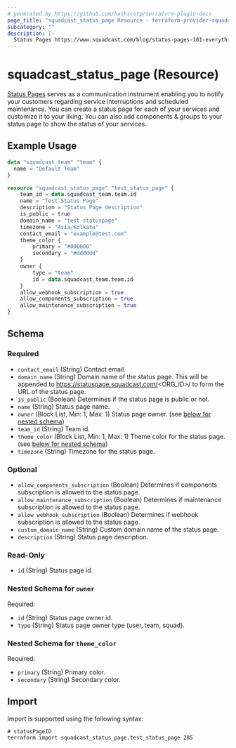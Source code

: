 ```yaml
---
# generated by https://github.com/hashicorp/terraform-plugin-docs
page_title: "squadcast_status_page Resource - terraform-provider-squadcast"
subcategory: ""
description: |-
  Status Pages https://www.squadcast.com/blog/status-pages-101-everything-you-need-to-know-about-status-pages serves as a communication instrument enabling you to notify your customers regarding service interruptions and scheduled maintenance. You can create a status page for each of your services and customize it to your liking. You can also add components & groups to your status page to show the status of your services.
---
```


# squadcast_status_page (Resource)

[Status Pages](https://www.squadcast.com/blog/status-pages-101-everything-you-need-to-know-about-status-pages) serves as a communication instrument enabling you to notify your customers regarding service interruptions and scheduled maintenance. You can create a status page for each of your services and customize it to your liking. You can also add components & groups to your status page to show the status of your services.

## Example Usage

```terraform
data "squadcast_team" "team" {
  name = "Default Team"
}

resource "squadcast_status_page" "test_status_page" {
	team_id = data.squadcast_team.team.id
	name = "Test Status Page"
	description = "Status Page description"
	is_public = true
	domain_name = "test-statuspage"
	timezone = "Asia/Kolkata"
	contact_email = "example@test.com"
	theme_color {
		primary = "#000000"
		secondary = "#dddddd"
	}
	owner {
		type = "team"
		id = data.squadcast_team.team.id
	}
    allow_webhook_subscription = true
	allow_components_subscription = true
	allow_maintenance_subscription = true
}
```

<!-- schema generated by tfplugindocs -->
## Schema

### Required

- `contact_email` (String) Contact email.
- `domain_name` (String) Domain name of the status page. This will be appended to https://statuspage.squadcast.com/<ORG_ID>/ to form the URL of the status page.
- `is_public` (Boolean) Determines if the status page is public or not.
- `name` (String) Status page name.
- `owner` (Block List, Min: 1, Max: 1) Status page owner. (see [below for nested schema](#nestedblock--owner))
- `team_id` (String) Team id.
- `theme_color` (Block List, Min: 1, Max: 1) Theme color for the status page. (see [below for nested schema](#nestedblock--theme_color))
- `timezone` (String) Timezone for the status page.

### Optional

- `allow_components_subscription` (Boolean) Determines if components subscription is allowed to the status page.
- `allow_maintenance_subscription` (Boolean) Determines if maintenance subscription is allowed to the status page.
- `allow_webhook_subscription` (Boolean) Determines if webhook subscription is allowed to the status page.
- `custom_domain_name` (String) Custom domain name of the status page.
- `description` (String) Status page description.

### Read-Only

- `id` (String) Status page id.

<a id="nestedblock--owner"></a>
### Nested Schema for `owner`

Required:

- `id` (String) Status page owner id.
- `type` (String) Status page owner type (user, team, squad).


<a id="nestedblock--theme_color"></a>
### Nested Schema for `theme_color`

Required:

- `primary` (String) Primary color.
- `secondary` (String) Secondary color.

## Import

Import is supported using the following syntax:

```shell
# statusPageID
terraform import squadcast_status_page.test_status_page 285
```
